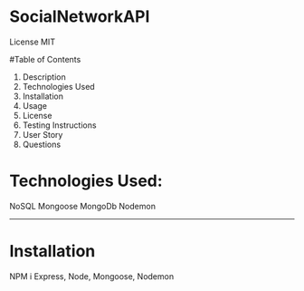 # SocialNetworkAPI
License MIT

#Table of Contents
1. Description
2. Technologies Used
3. Installation
4. Usage
5. License
6. Testing Instructions
7. User Story
8. Questions


# Technologies Used:
NoSQL
Mongoose
MongoDb
Nodemon

--------
# Installation
NPM i Express, Node, Mongoose, Nodemon
